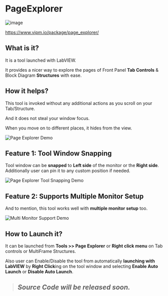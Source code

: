 # PageExplorer
![image](https://user-images.githubusercontent.com/87473267/138921981-54edb9e5-8394-402a-80c6-48a992d350a7.png)

https://www.vipm.io/package/page_explorer/

## What is it?
It is a tool launched with LabVIEW.

It provides a nicer way to explore the pages of Front Panel <b>Tab Controls</b> & Block Diagram <b>Structures</b> with ease.

## How it helps?
This tool is invoked without any additional actions as you scroll on your Tab/Structure.

And it does not steal your window focus.

When you move on to different places, it hides from the view.

![Page Explorer Demo](https://user-images.githubusercontent.com/87473267/138833819-718fe56c-118c-4269-99cb-e5c7707ab234.gif)

## Feature 1: Tool Window Snapping
Tool window can be <b>snapped</b> to <b>Left side</b> of the monitor or the <b>Right side</b>.
Additionally user can pin it to any custom position if needed.

![Page Explorer Tool Snapping Demo](https://user-images.githubusercontent.com/87473267/138834345-01b8d330-186a-4ef7-956c-18a1f6055b89.gif)

## Feature 2: Supports Multiple Monitor Setup
And to mention, this tool works well with <b>multiple monitor setup</b> too.

![Multi Monitor Support Demo](https://user-images.githubusercontent.com/87473267/138830904-d18987a6-3195-40c9-9ea3-fb90a1d8e67b.gif)

## How to Launch it?
It can be launched from <b>Tools >> Page Explorer</b> or <b>Right click menu</b> on Tab controls or MultiFrame Structures.

Also user can Enable/Disable the tool from automatically <b>launching with LabVIEW</b> by <b>Right Click</b>ing on the tool window and selecting <b>Enable Auto Launch</b> or <b>Disable Auto Launch</b>.

> ## _**Source Code will be released soon.**_
